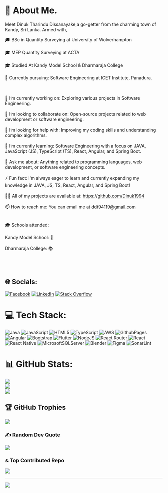 # 💫 About Me.
Meet Dinuk Tharindu Dissanayake,a go-getter from the charming town of Kandy, Sri Lanka. Armed with,

🎓 BSc in Quantity Surveying at University of Wolverhampton </br></br>
🎓 MEP Quantity Surveying at ACTA </br></br>
🎓 Studied At Kandy Model School & Dharmaraja College  </br></br>
🌱 Currently pursuing: Software Engineering at ICET Institute, Panadura.</br></br></br>


🔭 I’m currently working on: Exploring various projects in Software Engineering.<br><br>👯 I’m looking to collaborate on: Open-source projects related to web development or software engineering.<br><br>🤝 I’m looking for help with: Improving my coding skills and understanding complex algorithms.<br><br>🌱 I’m currently learning: Software Engineering with a focus on JAVA, JavaScript (JS), TypeScript (TS), React, Angular, and Spring Boot.<br><br>💬 Ask me about: Anything related to programming languages, web development, or software engineering concepts.<br><br>⚡ Fun fact: I'm always eager to learn and currently expanding my knowledge in JAVA, JS, TS, React, Angular, and Spring Boot!<br><br>👨‍💻 All of my projects are available at: https://github.com/Dinuk1994<br><br>📫 How to reach me: You can email me at ddt94119@gmail.com<br><br><br>  🎓 Schools attended:<br><br>           Kandy Model School: 🏫<br> </br>               Dharmaraja College: 📚  </br></br></br></br>


## 🌐 Socials:
[![Facebook](https://img.shields.io/badge/Facebook-%231877F2.svg?logo=Facebook&logoColor=white)](https://facebook.com/https://www.facebook.com/profile.php?id=100006024227651) [![LinkedIn](https://img.shields.io/badge/LinkedIn-%230077B5.svg?logo=linkedin&logoColor=white)](https://linkedin.com/in/www.linkedin.com/in/dinuk-dissanayake-3a0ba7270) [![Stack Overflow](https://img.shields.io/badge/-Stackoverflow-FE7A16?logo=stack-overflow&logoColor=white)](https://stackoverflow.com/users/https://stackoverflow.com/users/19545027/dd-dtd) 

# 💻 Tech Stack:
![Java](https://img.shields.io/badge/java-%23ED8B00.svg?style=for-the-badge&logo=openjdk&logoColor=white) ![JavaScript](https://img.shields.io/badge/javascript-%23323330.svg?style=for-the-badge&logo=javascript&logoColor=%23F7DF1E) ![HTML5](https://img.shields.io/badge/html5-%23E34F26.svg?style=for-the-badge&logo=html5&logoColor=white) ![TypeScript](https://img.shields.io/badge/typescript-%23007ACC.svg?style=for-the-badge&logo=typescript&logoColor=white) ![AWS](https://img.shields.io/badge/AWS-%23FF9900.svg?style=for-the-badge&logo=amazon-aws&logoColor=white) ![GithubPages](https://img.shields.io/badge/github%20pages-121013?style=for-the-badge&logo=github&logoColor=white) ![Angular](https://img.shields.io/badge/angular-%23DD0031.svg?style=for-the-badge&logo=angular&logoColor=white) ![Bootstrap](https://img.shields.io/badge/bootstrap-%238511FA.svg?style=for-the-badge&logo=bootstrap&logoColor=white) ![Flutter](https://img.shields.io/badge/Flutter-%2302569B.svg?style=for-the-badge&logo=Flutter&logoColor=white) ![NodeJS](https://img.shields.io/badge/node.js-6DA55F?style=for-the-badge&logo=node.js&logoColor=white) ![React Router](https://img.shields.io/badge/React_Router-CA4245?style=for-the-badge&logo=react-router&logoColor=white) ![React](https://img.shields.io/badge/react-%2320232a.svg?style=for-the-badge&logo=react&logoColor=%2361DAFB) ![React Native](https://img.shields.io/badge/react_native-%2320232a.svg?style=for-the-badge&logo=react&logoColor=%2361DAFB) ![MicrosoftSQLServer](https://img.shields.io/badge/Microsoft%20SQL%20Server-CC2927?style=for-the-badge&logo=microsoft%20sql%20server&logoColor=white) ![Blender](https://img.shields.io/badge/blender-%23F5792A.svg?style=for-the-badge&logo=blender&logoColor=white) ![Figma](https://img.shields.io/badge/figma-%23F24E1E.svg?style=for-the-badge&logo=figma&logoColor=white) ![SonarLint](https://img.shields.io/badge/SonarLint-CB2029?style=for-the-badge&logo=SONARLINT&logoColor=white)
# 📊 GitHub Stats:
![](https://github-readme-stats.vercel.app/api?username=Dinuk1994&theme=blue-green&hide_border=false&include_all_commits=true&count_private=true)<br/>
![](https://github-readme-streak-stats.herokuapp.com/?user=Dinuk1994&theme=blue-green&hide_border=false)<br/>
![](https://github-readme-stats.vercel.app/api/top-langs/?username=Dinuk1994&theme=blue-green&hide_border=false&include_all_commits=true&count_private=true&layout=compact)

## 🏆 GitHub Trophies
![](https://github-profile-trophy.vercel.app/?username=Dinuk1994&theme=tokyonight&no-frame=false&no-bg=false&margin-w=4)

### ✍️ Random Dev Quote
![](https://quotes-github-readme.vercel.app/api?type=horizontal&theme=tokyonight)

### 🔝 Top Contributed Repo
![](https://github-contributor-stats.vercel.app/api?username=Dinuk1994&limit=5&theme=tokyonight&combine_all_yearly_contributions=true)

---
[![](https://visitcount.itsvg.in/api?id=Dinuk1994&icon=1&color=1)](https://visitcount.itsvg.in)

<!-- Proudly created with GPRM ( https://gprm.itsvg.in ) -->
